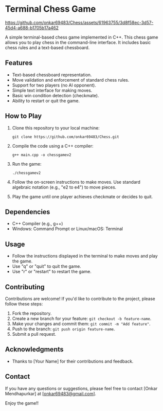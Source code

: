 # Terminal Chess Game

https://github.com/onkar69483/Chess/assets/61963755/3d8f58ec-3d57-45d4-a688-b1705b17a462

A simple terminal-based chess game implemented in C++. This chess game allows you to play chess in the command-line interface. It includes basic chess rules and a text-based chessboard.

## Features

- Text-based chessboard representation.
- Move validation and enforcement of standard chess rules.
- Support for two players (no AI opponent).
- Simple text interface for making moves.
- Basic win condition detection (checkmate).
- Ability to restart or quit the game.

## How to Play

1. Clone this repository to your local machine:

   ```shell
   git clone https://github.com/onkar69483/Chess.git
   ```

2. Compile the code using a C++ compiler:

   ```shell
   g++ main.cpp -o chessgamev2
   ```

3. Run the game:

   ```shell
   ./chessgamev2
   ```

4. Follow the on-screen instructions to make moves. Use standard algebraic notation (e.g., "e2 to e4") to move pieces.

5. Play the game until one player achieves checkmate or decides to quit.

## Dependencies

- C++ Compiler (e.g., g++)
- Windows: Command Prompt or Linux/macOS: Terminal

## Usage

- Follow the instructions displayed in the terminal to make moves and play the game.
- Use "q" or "quit" to quit the game.
- Use "r" or "restart" to restart the game.

## Contributing

Contributions are welcome! If you'd like to contribute to the project, please follow these steps:

1. Fork the repository.
2. Create a new branch for your feature: `git checkout -b feature-name`.
3. Make your changes and commit them: `git commit -m "Add feature"`.
4. Push to the branch: `git push origin feature-name`.
5. Submit a pull request.

## Acknowledgments

- Thanks to [Your Name] for their contributions and feedback.

## Contact

If you have any questions or suggestions, please feel free to contact [Onkar Mendhapurkar] at [onkar69483@gmail.com].

Enjoy the game!!

